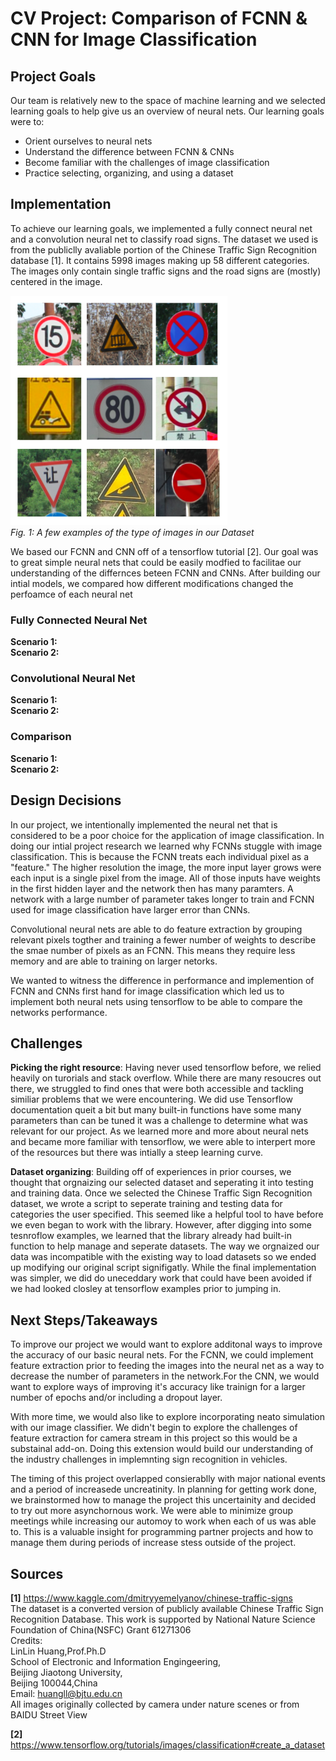 # CV Project: Comparison of FCNN & CNN for Image Classification

## Project Goals

Our team is relatively new to the space of machine learning and we selected learning goals to help give us an overview of neural nets.  Our learning goals were to:

- Orient ourselves to neural nets
- Understand the difference between FCNN & CNNs
- Become familiar with the challenges of image classification
- Practice selecting, organizing, and using a dataset

## Implementation 
To achieve our learning goals, we implemented a fully connect neural net and a convolution neural net to classify road signs. The dataset we used is from the publiclly avaliable portion of the Chinese Traffic Sign Recognition database [1].  It contains 5998 images making up 58 different categories.  The images only contain single traffic signs and the road signs are (mostly) centered in the image. 

!["Dataset"](https://github.com/vscheyer/computer_vision/blob/main/documentation/dataset.PNG)  
*Fig. 1: A few examples of the type of images in our Dataset*
 

We based our FCNN and CNN off of a tensorflow tutorial [2].  Our goal was to great simple neural nets that could be easily modfied to facilitae our understanding of the differnces beteen FCNN and CNNs.  After building our intial models, we compared how different modifications changed the perfoamce of each neural net

### Fully Connected Neural Net
**Scenario 1:**    
**Scenario 2:**

### Convolutional Neural Net
**Scenario 1:**  
**Scenario 2:**

### Comparison
**Scenario 1:**    
**Scenario 2:**

## Design Decisions
In our project, we intentionally implemented the neural net that is considered to be a poor choice for the application of image classification. In doing our intial project research we learned why FCNNs stuggle with image classification.  This is because the FCNN treats each individual pixel as a "feature." The higher resolution the image, the more input layer grows were each input is a single pixel from the image.  All of those inputs have weights in the first hidden layer and the network then has many paramters.  A network with a large number of parameter takes longer to train and FCNN used for image classification have larger error than CNNs.

Convolutional neural nets are able to do feature extraction by grouping relevant pixels togther and training a fewer number of weights to describe the smae number of pixels as an FCNN.  This means they require less memory and are able to training on larger netorks.  

We wanted to witness the difference in performance and implemention of FCNN and CNNs first hand for image classification which led us to implement both neural nets using tensorflow to be able to compare the networks performance.

## Challenges

**Picking the right resource**:  Having never used tensorflow before, we relied heavily on turorials and stack overflow.  While there are many resoucres out there, we struggled to find ones that were both accessible and tackling similiar problems that we were encountering.  We did use Tensorflow documentation queit a bit but many built-in functions have some many parameters than can be tuned it was a challenge to determine what was relevant for our project. As we learned more and more about neural nets and became more familiar with tensorflow, we were able to interpert more of the resources but there was intially a steep learning curve.

**Dataset organizing**:  Building off of experiences in prior courses, we thought that orgnaizing our selected dataset and seperating it into testing and training data.  Once we selected the Chinese Traffic Sign Recognition dataset, we wrote a script to seperate training and testing data for categories the user specified.  This seemed like a helpful tool to have before we even began to work with the library.  However, after digging into some tesnroflow examples, we learned that the library already had built-in function to help manage and seperate datasets. The way we orgnaized our data was incompatible with the existing way to load datasets so we ended up modifying our original script signifigatly.  While the final implementation was simpler, we did do uneceddary work that could have been avoided if we had looked closley at tensorflow examples prior to jumping in.

## Next Steps/Takeaways
To improve our project we would want to explore additonal ways to improve the accuracy of our basic neural nets.  For the FCNN, we could implement feature extraction prior to feeding the images into the neural net as a way to decrease the number of parameters in the network.For the CNN, we would want to explore ways of improving it's accuracy like trainign for a larger number of epochs and/or including a dropout layer.

With more time, we would also like to explore incorporating neato simulation with our image classifier. We didn't begin to explore the challenges of feature extraction for camera stream in this project so this would be a substainal add-on. Doing this extension would build our understanding of the industry challenges in implemnting sign recognition in vehicles.

The timing of this project overlapped consierablly with major national events and a period of increasede uncreatinity. In planning for getting work done, we brainstormed how to manage the project this uncertainity and decided to try out more asynchornous work. We were able to minimize group meetings while increasing our automoy to work when each of us was able to. This is a valuable insight for programming partner projects and how to manage them during periods of increase stess outside of the project.

## Sources
**[1]** https://www.kaggle.com/dmitryyemelyanov/chinese-traffic-signs  
The dataset is a converted version of publicly available Chinese Traffic Sign Recognition Database.
This work is supported by National Nature Science Foundation of China(NSFC) Grant 61271306  
Credits:  
LinLin Huang,Prof.Ph.D  
School of Electronic and Information Engingeering,  
Beijing Jiaotong University,  
Beijing 100044,China  
Email: huangll@bjtu.edu.cn  
All images originally collected by camera under nature scenes or from BAIDU Street View  
 

**[2]** https://www.tensorflow.org/tutorials/images/classification#create_a_dataset
